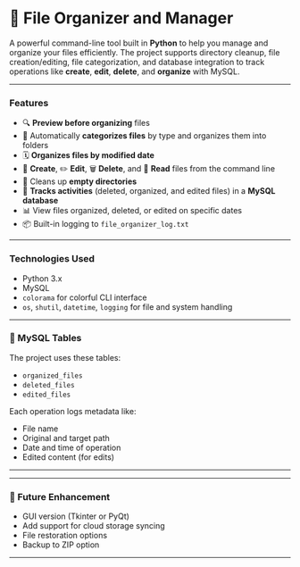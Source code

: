 # 📁 File Organizer and Manager

A powerful command-line tool built in **Python** to help you manage and organize your files efficiently. The project supports directory cleanup, file creation/editing, file categorization, and database integration to track operations like **create**, **edit**, **delete**, and **organize** with MySQL.

---

### Features

* 🔍 **Preview before organizing** files
* 📂 Automatically **categorizes files** by type and organizes them into folders
* 🗓️ **Organizes files by modified date**
* 📁 **Create**, ✏️ **Edit**, 🗑️ **Delete**, and 📜 **Read** files from the command line
* 🧹 Cleans up **empty directories**
* 🧾 **Tracks activities** (deleted, organized, and edited files) in a **MySQL database**
* 📊 View files organized, deleted, or edited on specific dates
* 📦 Built-in logging to `file_organizer_log.txt`

---

### Technologies Used

* Python 3.x
* MySQL
* `colorama` for colorful CLI interface
* `os`, `shutil`, `datetime`, `logging` for file and system handling

---

### 🧾 MySQL Tables

The project uses these tables:

* `organized_files`
* `deleted_files`
* `edited_files`

Each operation logs metadata like:

* File name
* Original and target path
* Date and time of operation
* Edited content (for edits)

---

---

### 📌 Future Enhancement

* GUI version (Tkinter or PyQt)
* Add support for cloud storage syncing
* File restoration options
* Backup to ZIP option

---
